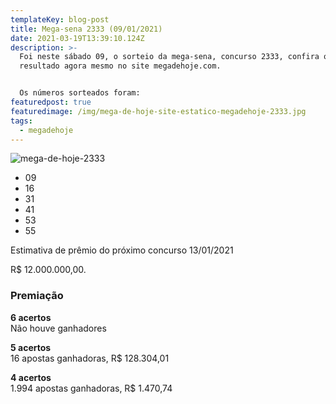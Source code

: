 ```yaml
---
templateKey: blog-post
title: Mega-sena 2333 (09/01/2021)
date: 2021-03-19T13:39:10.124Z
description: >-
  Foi neste sábado 09, o sorteio da mega-sena, concurso 2333, confira o
  resultado agora mesmo no site megadehoje.com.


  Os números sorteados foram:
featuredpost: true
featuredimage: /img/mega-de-hoje-site-estatico-megadehoje-2333.jpg
tags:
  - megadehoje
---
```

![mega-de-hoje-2333](/img/mega-de-hoje-site-estatico-megadehoje-2333.jpg "mega-de-hoje-2333")



* 09
* 16
* 31
* 41
* 53
* 55

Estimativa de prêmio do próximo concurso 13/01/2021

R$ 12.000.000,00.

### Premiação

**6 acertos**\
Não houve ganhadores

**5 acertos**\
16 apostas ganhadoras, R$ 128.304,01

**4 acertos**\
1.994 apostas ganhadoras, R$ 1.470,74